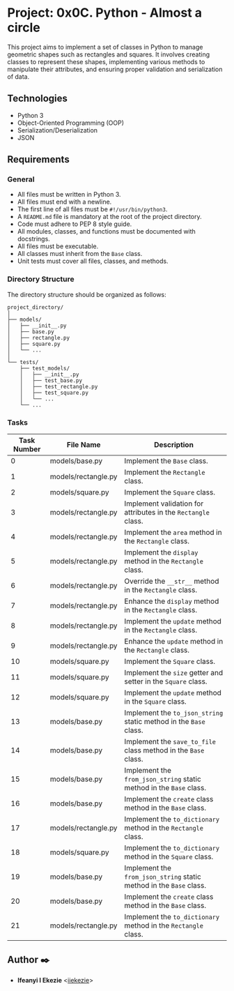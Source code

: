 # Project: 0x0C. Python - Almost a circle
This project aims to implement a set of classes in Python to manage geometric shapes such as rectangles and squares. It involves creating classes to represent these shapes, implementing various methods to manipulate their attributes, and ensuring proper validation and serialization of data.

## Technologies
- Python 3
- Object-Oriented Programming (OOP)
- Serialization/Deserialization
- JSON

## Requirements
### General
- All files must be written in Python 3.
- All files must end with a newline.
- The first line of all files must be `#!/usr/bin/python3`.
- A `README.md` file is mandatory at the root of the project directory.
- Code must adhere to PEP 8 style guide.
- All modules, classes, and functions must be documented with docstrings.
- All files must be executable.
- All classes must inherit from the `Base` class.
- Unit tests must cover all files, classes, and methods.

### Directory Structure
The directory structure should be organized as follows:
```
project_directory/
│
├── models/
│   ├── __init__.py
│   ├── base.py
│   ├── rectangle.py
│   ├── square.py
│   └── ...
│
└── tests/
    ├── test_models/
    │   ├── __init__.py
    │   ├── test_base.py
    │   ├── test_rectangle.py
    │   ├── test_square.py
    │   └── ...
    └── ...
```

### Tasks
| Task Number | File Name        | Description                                         |
|-------------|------------------|-----------------------------------------------------|
| 0           | models/base.py   | Implement the `Base` class.                         |
| 1           | models/rectangle.py | Implement the `Rectangle` class.                 |
| 2           | models/square.py | Implement the `Square` class.                     |
| 3           | models/rectangle.py | Implement validation for attributes in the `Rectangle` class. |
| 4           | models/rectangle.py | Implement the `area` method in the `Rectangle` class. |
| 5           | models/rectangle.py | Implement the `display` method in the `Rectangle` class. |
| 6           | models/rectangle.py | Override the `__str__` method in the `Rectangle` class. |
| 7           | models/rectangle.py | Enhance the `display` method in the `Rectangle` class. |
| 8           | models/rectangle.py | Implement the `update` method in the `Rectangle` class. |
| 9           | models/rectangle.py | Enhance the `update` method in the `Rectangle` class. |
| 10          | models/square.py | Implement the `Square` class.                     |
| 11          | models/square.py | Implement the `size` getter and setter in the `Square` class. |
| 12          | models/square.py | Implement the `update` method in the `Square` class. |
| 13          | models/base.py   | Implement the `to_json_string` static method in the `Base` class. |
| 14          | models/base.py   | Implement the `save_to_file` class method in the `Base` class. |
| 15          | models/base.py   | Implement the `from_json_string` static method in the `Base` class. |
| 16          | models/base.py   | Implement the `create` class method in the `Base` class. |
| 17          | models/rectangle.py | Implement the `to_dictionary` method in the `Rectangle` class. |
| 18          | models/square.py | Implement the `to_dictionary` method in the `Square` class. |
| 19          | models/base.py   | Implement the `from_json_string` static method in the `Base` class. |
| 20          | models/base.py   | Implement the `create` class method in the `Base` class. |
| 21          | models/rectangle.py | Implement the `to_dictionary` method in the `Rectangle` class. |

## Author :black_nib:
* **Ifeanyi I Ekezie** <[iiekezie](https://github.com/iiekezie)>
